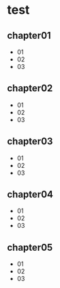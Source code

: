 # test

## chapter01

- 01
- 02
- 03

## chapter02

- 01
- 02
- 03

## chapter03

- 01
- 02
- 03

## chapter04

- 01
- 02
- 03

## chapter05

- 01
- 02
- 03
